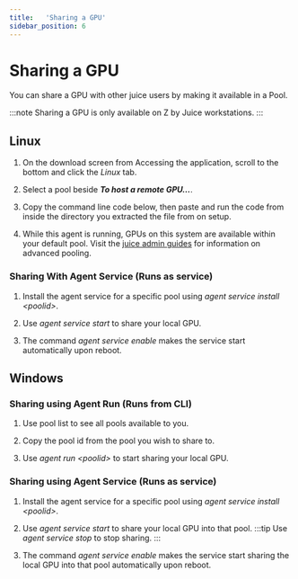 ```yaml
---
title:   'Sharing a GPU'
sidebar_position: 6
---
```

# Sharing a GPU

You can share a GPU with other juice users by making it available in a Pool.

:::note
Sharing a GPU is only available on Z by Juice workstations. 
:::
 

## Linux 

1. On the download screen from Accessing the application, scroll to the bottom and click the *Linux* tab. 

2. Select a pool beside ***To host a remote GPU…***. 

3. Copy the command line code below, then paste and run the code from inside the directory you extracted the file from on setup. 

4. While this agent is running, GPUs on this system are available within your default pool.  Visit the [juice admin guides](/docs/juice/admin/managing-pools/creating-pool.md) for information on advanced pooling. 
 

### Sharing With Agent Service (Runs as service) 

1. Install the agent service for a specific pool using *agent service install &lt;poolid&gt;*.

2. Use *agent service start* to share your local GPU.

3. The command *agent service enable* makes the service start automatically upon reboot.


## Windows 

### Sharing using Agent Run (Runs from CLI) 

1. Use pool list to see all pools available to you. 

2. Copy the pool id from the pool you wish to share to. 

3. Use *agent run &lt;poolid&gt;* to start sharing your local GPU. 

 

### Sharing using Agent Service (Runs as service) 

1. Install the agent service for a specific pool using *agent service install &lt;poolid&gt;*. 

2. Use *agent service start* to share your local GPU into that pool. 
    :::tip
    Use *agent service stop* to stop sharing.
    :::

3. The command *agent service enable* makes the service start sharing the local GPU into that pool automatically upon reboot.  
 